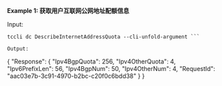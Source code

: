 **Example 1: 获取用户互联网公网地址配额信息**



Input: 

```
tccli dc DescribeInternetAddressQuota --cli-unfold-argument ```

Output: 
```
{
    "Response": {
        "Ipv4BgpQuota": 256,
        "Ipv4OtherQuota": 4,
        "Ipv6PrefixLen": 56,
        "Ipv4BgpNum": 50,
        "Ipv4OtherNum": 4,
        "RequestId": "aac03e7b-3c91-4970-b2bc-c20f0c6bdd38"
    }
}
```

